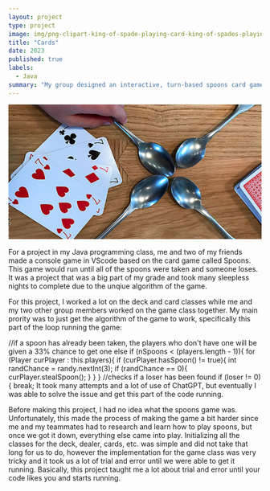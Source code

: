 ```yaml
---
layout: project
type: project
image: img/png-clipart-king-of-spade-playing-card-king-of-spades-playing-card-suit-jack-queen-miscellaneous-game-thumbnail.png
title: "Cards"
date: 2023
published: true
labels:
  - Java
summary: "My group designed an interactive, turn-based spoons card game for my Java college course."
---
```


<img class="img-fluid" src="../img/spoons-2.jpg">

For a project in my Java programming class, me and two of my friends made a console game in VScode based on the card game called Spoons. This game would run until all of the spoons were taken and someone loses. It was a project that was a big part of my grade and took many sleepless nights to complete due to the unqiue algorithm of the game.

For this project, I worked a lot on the deck and card classes while me and my two other group members worked on the game class together. My main prority was to just get the algorithm of the game to work, specifically this part of the loop running the game:

//if a spoon has already been taken, the players who don't have one will be given a 33% chance to get one
            else if (nSpoons < (players.length - 1)){
                for (Player curPlayer : this.players){
                    if (curPlayer.hasSpoon() != true){
                        int randChance = randy.nextInt(3);
                        if (randChance == 0){
                            curPlayer.stealSpoon();
                        }
                    }
                }
                //checks if a loser has been found
                if (loser != 0) {
                    break;
It took many attempts and a lot of use of ChatGPT, but eventually I was able to solve the issue and get this part of the code running.

Before making this project, I had no idea what the spoons game was. Unfortunately, this made the process of making the game a bit harder since me and my teammates had to research and learn how to play spoons, but once we got it down, everything else came into play. Initializing all the classes for the deck, dealer, cards, etc. was simple and did not take that long for us to do, however the implementation for the game class was very tricky and it took us a lot of trial and error until we were able to get it running. Basically, this project taught me a lot about trial and error until your code likes you and starts running. 

